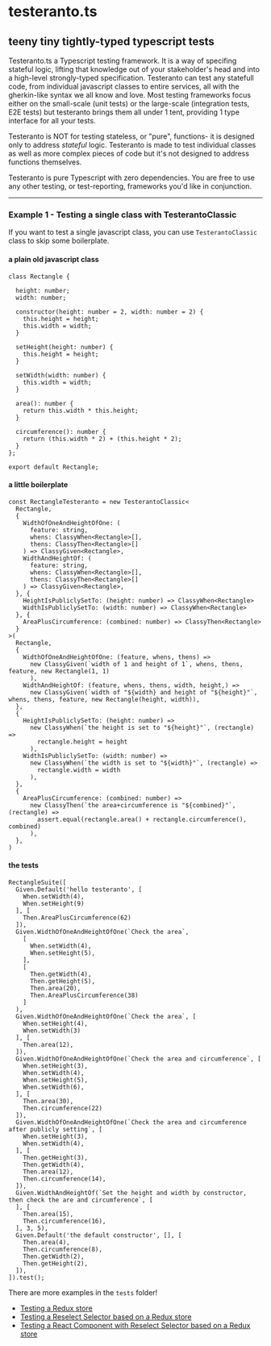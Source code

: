 # testeranto.ts
## teeny tiny tightly-typed typescript tests

Testeranto.ts a Typescript testing framework. It is a way of specifing stateful logic, lifting that knowledge out of your stakeholder's head and into a high-level strongly-typed specification. Testeranto can test any statefull code, from individual javascript classes to entire services, all with the gherkin-like syntax we all know and love. Most testing frameworks focus either on the small-scale (unit tests) or the large-scale (integration tests, E2E tests) but testeranto brings them all under 1 tent, providing 1 type interface for all your tests. 

Testeranto is NOT for testing stateless, or "pure", functions- it is designed only to address _stateful_ logic. Testeranto is made to test individual classes as well as more complex pieces of code but it's not designed to address functions themselves.

Testeranto is pure Typescript with zero dependencies. You are free to use any other testing, or test-reporting, frameworks you'd like in conjunction.

---

### Example 1 - Testing a single class with TesterantoClassic

If you want to test a single javascript class, you can use `TesterantoClassic` class to skip some boilerplate. 

#### a plain old javascript class

```
class Rectangle {

  height: number;
  width: number;

  constructor(height: number = 2, width: number = 2) {
    this.height = height;
    this.width = width;
  }

  setHeight(height: number) {
    this.height = height;
  }

  setWidth(width: number) {
    this.width = width;
  }

  area(): number {
    return this.width * this.height;
  }

  circumference(): number {
    return (this.width * 2) + (this.height * 2);
  }
};

export default Rectangle;
```

#### a little boilerplate
```
const RectangleTesteranto = new TesterantoClassic<
  Rectangle,
  {
    WidthOfOneAndHeightOfOne: (
      feature: string,
      whens: ClassyWhen<Rectangle>[],
      thens: ClassyThen<Rectangle>[]
    ) => ClassyGiven<Rectangle>,
    WidthAndHeightOf: (
      feature: string,
      whens: ClassyWhen<Rectangle>[],
      thens: ClassyThen<Rectangle>[]
    ) => ClassyGiven<Rectangle>,
  }, {
    HeightIsPubliclySetTo: (height: number) => ClassyWhen<Rectangle>
    WidthIsPubliclySetTo: (width: number) => ClassyWhen<Rectangle>
  }, {
    AreaPlusCircumference: (combined: number) => ClassyThen<Rectangle>
  }
>(
  Rectangle,
  {
    WidthOfOneAndHeightOfOne: (feature, whens, thens) =>
      new ClassyGiven(`width of 1 and height of 1`, whens, thens, feature, new Rectangle(1, 1)
      ),
    WidthAndHeightOf: (feature, whens, thens, width, height,) =>
      new ClassyGiven(`width of "${width} and height of "${height}"`, whens, thens, feature, new Rectangle(height, width)),
  },
  {
    HeightIsPubliclySetTo: (height: number) =>
      new ClassyWhen(`the height is set to "${height}"`, (rectangle) =>
        rectangle.height = height
      ),
    WidthIsPubliclySetTo: (width: number) =>
      new ClassyWhen(`the width is set to "${width}"`, (rectangle) =>
        rectangle.width = width
      ),
  },
  {
    AreaPlusCircumference: (combined: number) =>
      new ClassyThen(`the area+circumference is "${combined}"`, (rectangle) =>
        assert.equal(rectangle.area() + rectangle.circumference(), combined)
      ),
  },
)
```

#### the tests
```
RectangleSuite([
  Given.Default('hello testeranto', [
    When.setWidth(4),
    When.setHeight(9)
  ], [
    Then.AreaPlusCircumference(62)
  ]),
  Given.WidthOfOneAndHeightOfOne(`Check the area`,
    [
      When.setWidth(4),
      When.setHeight(5),
    ],
    [
      Then.getWidth(4),
      Then.getHeight(5),
      Then.area(20),
      Then.AreaPlusCircumference(38)
    ]
  ),
  Given.WidthOfOneAndHeightOfOne(`Check the area`, [
    When.setHeight(4),
    When.setWidth(3)
  ], [
    Then.area(12),
  ]),
  Given.WidthOfOneAndHeightOfOne(`Check the area and circumference`, [
    When.setHeight(3),
    When.setWidth(4),
    When.setHeight(5),
    When.setWidth(6),
  ], [
    Then.area(30),
    Then.circumference(22)
  ]),
  Given.WidthOfOneAndHeightOfOne(`Check the area and circumference after publicly setting`, [
    When.setHeight(3),
    When.setWidth(4),
  ], [
    Then.getHeight(3),
    Then.getWidth(4),
    Then.area(12),
    Then.circumference(14),
  ]),
  Given.WidthAndHeightOf(`Set the height and width by constructor, then check the are and circumference`, [
  ], [
    Then.area(15),
    Then.circumference(16),
  ], 3, 5),
  Given.Default('the default constructor', [], [
    Then.area(4),
    Then.circumference(8),
    Then.getWidth(2),
    Then.getHeight(2),
  ]),
]).test();
```


There are more examples in the `tests` folder!

- [Testing a Redux store](/tests/Redux+Reselect+React/LoginStore.test.ts)
- [Testing a Reselect Selector based on a Redux store](/tests/Redux+Reselect+React/LoginSelector.test.ts)
- [Testing a React Component with Reselect Selector based on a Redux store](/tests/Redux+Reselect+React/LoginPage.test.ts)